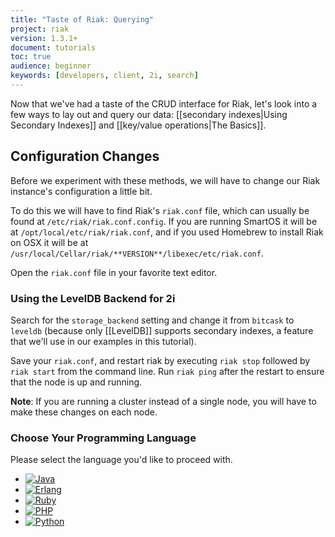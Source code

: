 ```yaml
---
title: "Taste of Riak: Querying"
project: riak
version: 1.3.1+
document: tutorials
toc: true
audience: beginner
keywords: [developers, client, 2i, search]
---
```


Now that we've had a taste of the CRUD interface for Riak, let's look
into a few ways to lay out and query our data: [[secondary indexes|Using
Secondary Indexes]] and [[key/value operations|The Basics]].

## Configuration Changes

Before we experiment with these methods, we will have to change our Riak
instance's configuration a little bit.

To do this we will have to find Riak's `riak.conf` file, which can
usually be found at `/etc/riak/riak.conf.config`. If you are running
SmartOS it will be at `/opt/local/etc/riak/riak.conf`, and if you used
Homebrew to install Riak on OSX it will be at
`/usr/local/Cellar/riak/**VERSION**/libexec/etc/riak.conf`.

Open the `riak.conf` file in your favorite text editor.

### Using the LevelDB Backend for 2i

Search for the `storage_backend` setting and change it from `bitcask` to
`leveldb` (because only [[LevelDB]] supports secondary indexes, a
feature that we'll use in our examples in this tutorial).

Save your `riak.conf`, and restart riak by executing `riak stop`
followed by `riak start` from the command line. Run `riak ping` after
the restart to ensure that the node is up and running.

**Note**: If you are running a cluster instead of a single node, you
will have to make these changes on each node.

### Choose Your Programming Language

Please select the language you'd like to proceed with.

<ul class="planguages">
<li><a href="/dev/taste-of-riak/querying-java/"><img src="/images/plangs/java.jpg" alt="Java"></a></li>
<li><a href="/dev/taste-of-riak/querying-erlang/"><img src="/images/plangs/erlang.jpg" alt="Erlang"></a></li>
<li><a href="/dev/taste-of-riak/querying-ruby/"><img src="/images/plangs/ruby.jpg" alt="Ruby"></a></li>
<li><a href="/dev/taste-of-riak/querying-php/"><img src="/images/plangs/php.png" alt="PHP"></a></li>
<li><a href="/dev/taste-of-riak/querying-python/"><img src="/images/plangs/python.png" alt="Python"></a></li>
</ul>

